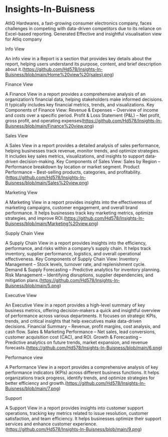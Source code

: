 # Insights-In-Buisness

AtliQ Hardwares, a fast-growing consumer electronics company, faces challenges in competing with data-driven competitors due to its reliance on Excel-based reporting.
Generated Effective and insightful visualisation view for Atliq company 


Info View

An info view  in a Report is a section that provides key details about the report, helping users understand its purpose, content, and brief description about it.(https://github.com/Hd578/Insights-In-Buisness/blob/main/Home%20view%20(sales).png)

Finance View

A Finance View in a report provides a comprehensive analysis of an organization’s financial data, helping stakeholders make informed decisions. It typically includes key financial metrics, trends, and visualizations.
Key Components of Finance View:
Revenue & Expenses – Overview of income and costs over a specific period.
Profit & Loss Statement (P&L) – Net profit, gross profit, and operating expenses(https://github.com/Hd578/Insights-In-Buisness/blob/main/Finance%20view.png)

Sales View

A Sales View in a report provides a detailed analysis of sales performance, helping businesses track revenue, monitor trends, and optimize strategies. It includes key sales metrics, visualizations, and insights to support data-driven decision-making.
Key Components of Sales View:
Sales by Region – Performance breakdown by location or market segment.
Product Performance – Best-selling products, categories, and profitability.(https://github.com/Hd578/Insights-In-Buisness/blob/main/Sales%20view.png)

Marketing View

A Marketing View in a report provides insights into the effectiveness of marketing campaigns, customer engagement, and overall brand performance. It helps businesses track key marketing metrics, optimize strategies, and improve ROI.(https://github.com/Hd578/Insights-In-Buisness/blob/main/Marketing%20view.png)

Supply Chain View

A Supply Chain View in a report provides insights into the efficiency, performance, and risks within a company’s supply chain. It helps track inventory, supplier performance, logistics, and overall operational effectiveness.
Key Components of Supply Chain View:
Inventory Management – Stock levels, turnover rate, and replenishment cycle.
Demand & Supply Forecasting – Predictive analytics for inventory planning.
Risk Management – Identifying disruptions, supplier dependencies, and mitigation plans.(https://github.com/Hd578/Insights-In-Buisness/blob/main/5.png)

Executive View

An Executive View in a report provides a high-level summary of key business metrics, offering decision-makers a quick and insightful overview of performance across various departments. It focuses on strategic KPIs, trends, and critical insights that help executives make data-driven decisions.
Financial Summary – Revenue, profit margins, cost analysis, and cash flow.
Sales & Marketing Performance – Net sales, lead conversions, customer acquisition cost (CAC), and ROI.
Growth & Forecasting – Predictive analytics on future trends, market expansion, and revenue forecasts.(https://github.com/Hd578/Insights-In-Buisness/blob/main/6.png)

Performance view

A Performance View in a report provides a comprehensive analysis of key performance indicators (KPIs) across different business functions. It helps organizations track progress, identify trends, and optimize strategies for better efficiency and growth.(https://github.com/Hd578/Insights-In-Buisness/blob/main/7.png)

Support

A Support View in a report provides insights into customer support operations, tracking key metrics related to issue resolution, customer satisfaction, and team efficiency. It helps businesses optimize their support services and enhance customer experience.(https://github.com/Hd578/Insights-In-Buisness/blob/main/9.png)






